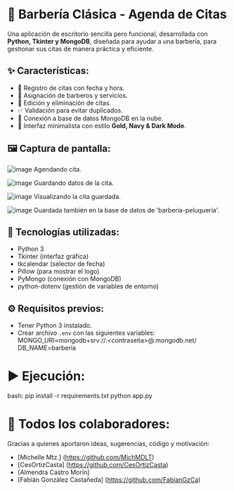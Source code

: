 # 💈 Barbería Clásica - Agenda de Citas

Una aplicación de escritorio sencilla pero funcional,
desarrollada con **Python, Tkinter y MongoDB**, 
diseñada para ayudar a una barbería, 
para gestionar sus citas de manera práctica y eficiente.


## ✨ Características:
- 📅 Registro de citas con fecha y hora.
- 🧍 Asignación de barberos y servicios.
- 🔁 Edición y eliminación de citas.
- ✅ Validación para evitar duplicados.
- 💾 Conexión a base de datos MongoDB en la nube.
- 🎨 Interfaz minimalista con estilo **Gold, Navy & Dark Mode**.


## 🖼️ Captura de pantalla:
![image](https://github.com/user-attachments/assets/8d614c50-3235-43dc-b312-e4dc7d6e2b35)
Agendando cita.

![image](https://github.com/user-attachments/assets/3d9a80ea-7137-41ee-b09e-5edc1b16cb3e)
Guardando datos de la cita.

![image](https://github.com/user-attachments/assets/babf534f-f659-4ef6-8563-5bc02a091cc1)
Visualizando la cita guardada.

![image](https://github.com/user-attachments/assets/8be4b644-beac-4377-9ce3-8b470b7a58d1)
Guardada también en la base de datos de 'barberia-peluqueria'.


## 🚀 Tecnologías utilizadas:
- Python 3
- Tkinter (interfaz gráfica)
- tkcalendar (selector de fecha)
- Pillow (para mostrar el logo)
- PyMongo (conexión con MongoDB)
- python-dotenv (gestión de variables de entorno)


## ⚙️ Requisitos previos:
- Tener Python 3 instalado.
- Crear archivo `.env` con las siguientes variables:
MONGO_URI=mongodb+srv://<usuario>:<contraseña>@<cluster>.mongodb.net/
DB_NAME=barberia


# ▶️ Ejecución:
bash:
pip install -r requirements.txt
python app.py


# 👥 Todos los colaboradores:
Gracias a quienes aportaron ideas, sugerencias, código y motivación:

- [Michelle Mtz.] (https://github.com/MichMDLT)
- [CesOrtizCasta] (https://github.com/CesOrtizCasta)
- [Almendra Castro Morín]
- [Fabián González Castañeda] (https://github.com/FabianGzCa)
